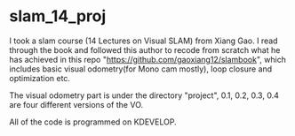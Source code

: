 # slam_14_proj

I took a slam course (14 Lectures on Visual SLAM) from Xiang Gao. I read through the book and followed this author to recode from scratch what he has achieved in this repo "https://github.com/gaoxiang12/slambook", which includes basic visual odometry(for Mono cam mostly), loop closure and optimization etc.

The visual odometry part is under the directory "project", 0.1, 0.2, 0.3, 0.4 are four different versions of the VO.

All of the code is programmed on KDEVELOP.

